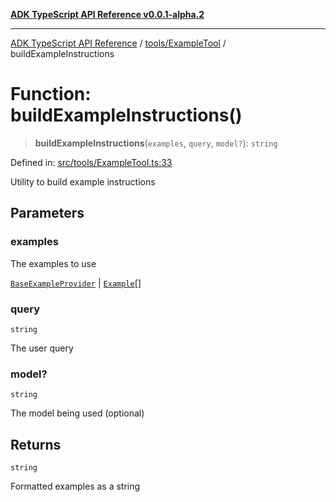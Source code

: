 [**ADK TypeScript API Reference v0.0.1-alpha.2**](../../../README.md)

***

[ADK TypeScript API Reference](../../../modules.md) / [tools/ExampleTool](../README.md) / buildExampleInstructions

# Function: buildExampleInstructions()

> **buildExampleInstructions**(`examples`, `query`, `model?`): `string`

Defined in: [src/tools/ExampleTool.ts:33](https://github.com/njraladdin/adk-typescript/blob/main/src/tools/ExampleTool.ts#L33)

Utility to build example instructions

## Parameters

### examples

The examples to use

[`BaseExampleProvider`](../interfaces/BaseExampleProvider.md) | [`Example`](../interfaces/Example.md)[]

### query

`string`

The user query

### model?

`string`

The model being used (optional)

## Returns

`string`

Formatted examples as a string
